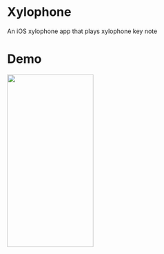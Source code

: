 # Xylophone

An iOS xylophone app that plays xylophone key note 

# Demo
<img src="https://user-images.githubusercontent.com/36856709/130790305-5663c3a7-29e4-4ef0-9537-1c90a8607fd1.png" align="left" width="200" height="400" />



